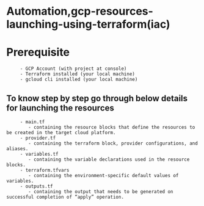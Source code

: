 # Automation,gcp-resources-launching-using-terraform(iac)
# Prerequisite
         - GCP Account (with project at console)
         - Terraform installed (your local machine)
         - gcloud cli installed (your local machine)
        

## To know step by step go through below details for launching the resources

         - main.tf
            - containing the resource blocks that define the resources to be created in the target cloud platform.
         - provider.tf
            - containing the terraform block, provider configurations, and aliases.
         - variables.tf
            - containing the variable declarations used in the resource blocks.
         - terraform.tfvars
            - containing the environment-specific default values of variables.
         - outputs.tf
            - containing the output that needs to be generated on successful completion of “apply” operation.